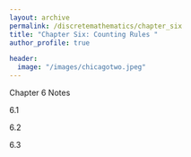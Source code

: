 ```yaml
---
layout: archive
permalink: /discretemathematics/chapter_six
title: "Chapter Six: Counting Rules "
author_profile: true

header:
  image: "/images/chicagotwo.jpeg"
---
```



Chapter 6 Notes

6.1

6.2

6.3
